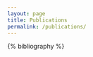 ```yaml
---
layout: page
title: Publications
permalink: /publications/
---
```


<div class="publications">
  {% bibliography %}
</div>
